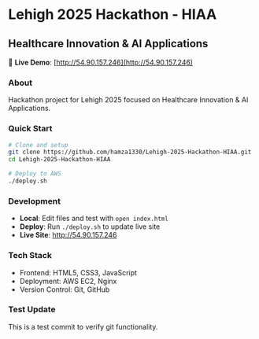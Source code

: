 # Lehigh 2025 Hackathon - HIAA
## Healthcare Innovation & AI Applications

🚀 **Live Demo**: [http://54.90.157.246](http://54.90.157.246)

### About
Hackathon project for Lehigh 2025 focused on Healthcare Innovation & AI Applications.

### Quick Start
```bash
# Clone and setup
git clone https://github.com/hamza1330/Lehigh-2025-Hackathon-HIAA.git
cd Lehigh-2025-Hackathon-HIAA

# Deploy to AWS
./deploy.sh
```

### Development
- **Local**: Edit files and test with `open index.html`
- **Deploy**: Run `./deploy.sh` to update live site
- **Live Site**: http://54.90.157.246

### Tech Stack
- Frontend: HTML5, CSS3, JavaScript
- Deployment: AWS EC2, Nginx
- Version Control: Git, GitHub

### Test Update
This is a test commit to verify git functionality.
